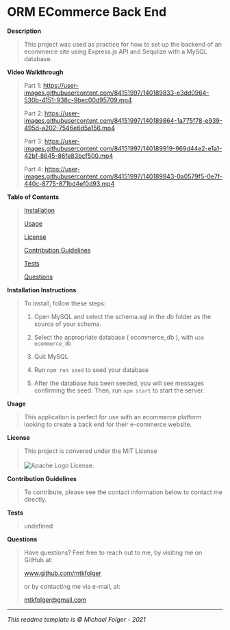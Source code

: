 # ORM ECommerce Back End

**Description**
>This project was used as practice for how to set up the backend of an ecommerce site using Express.js API and Sequlize with a MySQL database.

**Video Walkthrough**
>Part 1:
> https://user-images.githubusercontent.com/84151997/140189833-e3dd0964-530b-4151-938c-9bec00d95709.mp4
>
> Part 2:
> https://user-images.githubusercontent.com/84151997/140189864-1a775f78-e939-495d-a202-7546e6d5a156.mp4
>
> Part 3:
> https://user-images.githubusercontent.com/84151997/140189919-969d44e2-e1a1-42bf-8645-86fe83bcf500.mp4
>
> Part 4:
> https://user-images.githubusercontent.com/84151997/140189943-0a0579f5-0e7f-440c-8775-871bd4ef0d93.mp4
>

**Table of Contents** 
>[Installation](#Installation)
>
>[Usage](#Usage)
>
>[License](#License)
>
>[Contribution Guidelines](#Contribution)
>
>[Tests](#Tests)
>
>[Questions](#Questions)

**Installation Instructions** <a name="Installation"></a>
>To install, follow these steps:
>
> 1. Open MySQL and select the schema.sql in the db folder as the source of your schema. 
> 
> 2. Select the appropriate database ( ecommerce_db ), with `use ecommerce_db`
> 
> 3. Quit MySQL
>
> 4. Run `npm run seed` to seed your database
>
> 5. After the database has been seeded, you will see messages confirming the seed. Then, run `npm start` to start the server. 

**Usage** <a name="Usage"></a>
>This application is perfect for use with an ecommerce platform looking to create a back end for their e-commerce website.

**License** <a name="License"></a>
>This project is convered under the MIT License <br><br>![Apache Logo](https://badgen.net/badge/Licencse/MIT/red?icon=github) License.


**Contribution Guidelines** <a name="Contribution"></a>
>To contribute, please see the contact information below to contact me directly. 

**Tests** <a name="Tests"></a>
>undefined

**Questions** <a name="Questions"></a>
>Have questions? Feel free to reach out to me, by visiting me on GitHub at:
>
>www.github.com/mtkfolger
>
>or by contacting me via e-mail, at:
>
>mtkfolger@gmail.com

---
*This readme template is © Michael Folger - 2021*
